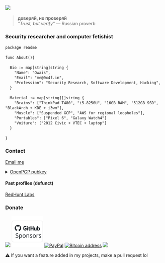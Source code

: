 ![](https://komarev.com/ghpvc/?username=0x4f53&style=for-the-badge)

> <b>доверяй, но проверяй</b>
> <br/> _"Trust, but verify"_ — Russian proverb

<h3>Security researcher and computer fetishist</h3> 

```golang
package readme

func About(){

  Bio := map[string]string {
    "Name": "Owais",
    "Email": "me@0x4f.in",
    "Profession": "Security Research, Software Development, Hacking",
  }

  Material := map[string][]string {
    "Brains": ["ThinkPad T480", "i5-8250U", "16GB RAM", "512GB SSD", "BlackArch + KDE + i3wm"],
    "Muscle": ["Suspended GCP", "AWS for regional loopholes"],
    "Portables": ["Pixel 6", "Galaxy Watch4"]
    "Voiture": ["2012 Civic + VTEC + laptop"]
  }

}
```

### Contact
[Email me](mailto:me@0x4f.in)
<details> 
  <summary><a href="https://keys.openpgp.org/vks/v1/by-fingerprint/5B4877332829B7F48ABEC1CBCA2D14E0F9F73BA8">OpenPGP pubkey</a></summary> 

  ```
  5B48 7733 2829 B7F4 8ABE C1CB CA2D 14E0 F9F7 3BA8
  ```
</details>

#### Past profiles (defunct)
[RedHunt Labs](https://github.com/owais-redhunt)

### Donate
<a href="https://buymeacoffee.com/0x4f"><img src="https://www.codehim.com/wp-content/uploads/2022/09/bmc-button.png" width="190"/></a>
<a href="https://github.com/sponsors/0x4f53/"><img src="https://raw.githubusercontent.com/0x4f53/0x4f53.github.io/master/assets/sponsors.svg" alt="GitHub Sponsors" width="100"/></a>
<a href="https://www.paypal.me/0x4f"><img src="https://raw.githubusercontent.com/aha999/DonateButtons/master/Paypal.png" alt="PayPal" width="180"/></a>
<a href=bitcoin.md><img src="https://i.stack.imgur.com/m9uaE.png" alt="Bitcoin address" width="200"/></a>
<a href="https://raw.githubusercontent.com/0x4f53/0x4f53.github.io/master/assets/upi_code.png"><img src="https://developers.google.com/static/pay/api/images/brand-guidelines/google-pay-mark.png" width="150"/></a>
<!-- <a href="https://liberapay.com/0x4f53"><img src="https://raw.githubusercontent.com/aha999/DonateButtons/master/LiberaPay.png" width="200"/></a> -->

⚠️ If you want a feature added in my projects, make a pull request lol 
